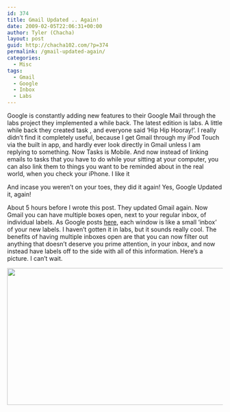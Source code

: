 ```yaml
---
id: 374
title: Gmail Updated .. Again!
date: 2009-02-05T22:06:31+00:00
author: Tyler (Chacha)
layout: post
guid: http://chacha102.com/?p=374
permalink: /gmail-updated-again/
categories:
  - Misc
tags:
  - Gmail
  - Google
  - Inbox
  - Labs
---
```

Google is constantly adding new features to their Google Mail through the labs project they implemented a while back. The latest edition is labs. A little while back they created task , and everyone said &#8216;Hip Hip Hooray!&#8217;. I really didn&#8217;t find it completely useful, because I get Gmail through my iPod Touch via the built in app, and hardly ever look directly in Gmail unless I am replying to something. Now Tasks is Mobile. And now instead of linking emails to tasks that you have to do while your sitting at your computer, you can also link them to things you want to be reminded about in the real world, when you check your iPhone. I like it

And incase you weren&#8217;t on your toes, they did it again! Yes, Google Updated it, again!<!--more-->

About 5 hours before I wrote this post. They updated Gmail again. Now Gmail you can have multiple boxes open, next to your regular inbox, of individual labels. As Google posts [here](http://gmailblog.blogspot.com/), each window is like a small &#8216;inbox&#8217; of your new labels. I haven&#8217;t gotten it in labs, but it sounds really cool. The benefits of having multiple inboxes open are that you can now filter out anything that doesn&#8217;t deserve you prime attention, in your inbox, and now instead have labels off to the side with all of this information. Here&#8217;s a picture. I can&#8217;t wait.

<img class="aligncenter" src="http://4.bp.blogspot.com/_JE4qNpFW6Yk/SYuA9Sm9NoI/AAAAAAAAAP0/3e2H04AqGQQ/s1600/multiple_inboxes.jpg" alt="" width="530" height="320" />